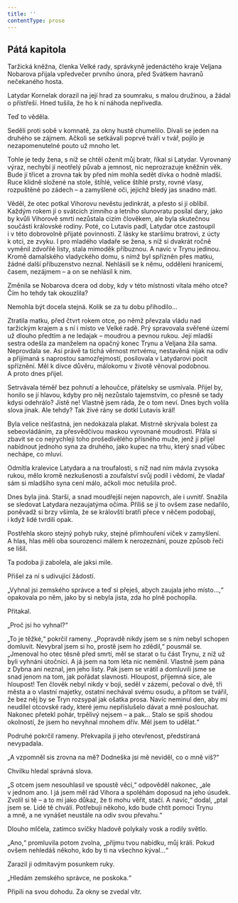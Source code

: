 ```yaml
---
title: ''
contentType: prose
---
```


## Pátá kapitola

  

Taržická kněžna, členka Velké rady, správkyně jedenáctého kraje Veljana Nobarova přijala vpředvečer prvního února, před Svátkem havranů nečekaného hosta.

Latydar Kornelak dorazil na její hrad za soumraku, s malou družinou, a žádal o přístřeší. Hned tušila, že ho k ní náhoda nepřivedla.

Teď to věděla.

Seděli proti sobě v komnatě, za okny hustě chumelilo. Dívali se jeden na druhého se zájmem. Ačkoli se setkávali poprvé tváří v tvář, pojilo je nezapomenutelné pouto už mnoho let.

Tohle je tedy žena, s níž se chtěl oženit můj bratr, říkal si Latydar. Vyrovnaný výraz, nechybí jí neotřelý půvab a jemnost, nic neprozrazuje kněžnin věk. Bude jí třicet a zrovna tak by před ním mohla sedět dívka o hodně mladší. Ruce klidně složené na stole, štíhlé, velice štíhlé prsty, rovné vlasy, rozpuštěné po zádech – a zamyšlené oči, jejichž bledý jas snadno mátl.

Věděl, že otec potkal Vihorovu nevěstu jedinkrát, a přesto si ji oblíbil. Každým rokem jí o svátcích zimního a letního slunovratu posílal dary, jako by kvůli Vihorově smrti nezůstala cizím člověkem, ale byla skutečnou součástí královské rodiny. Poté, co Lutavis padl, Latydar otce zastoupil i v této dobrovolně přijaté povinnosti. Z lásky ke staršímu bratrovi, z úcty k otci, ze zvyku. I pro mladého vladaře se žena, s níž si dvakrát ročně vyměnil zdvořilé listy, stala mimoděk příbuznou. A navíc v Trynu jedinou. Kromě damalského vladyckého domu, s nímž byl spřízněn přes matku, žádné další příbuzenstvo neznal. Nehlásili se k němu, odděleni hranicemi, časem, nezájmem – a on se nehlásil k nim.

Změnila se Nobarova dcera od doby, kdy v této místnosti vítala mého otce? Čím ho tehdy tak okouzlila?

Nemohla být docela stejná. Kolik se za tu dobu přihodilo…

Ztratila matku, před čtvrt rokem otce, po němž převzala vládu nad taržickým krajem a s ní i místo ve Velké radě. Prý spravovala svěřené území už dlouho předtím a ne ledajak – moudrou a pevnou rukou. Její mladší sestra odešla za manželem na opačný konec Trynu a Veljana žila sama. Neprovdala se. Asi právě ta tichá věrnost mrtvému, nestavěná nijak na odiv a přijímaná s naprostou samozřejmostí, posilovala v Latydarovi pocit spříznění. Měl k dívce důvěru, málokomu v životě věnoval podobnou. A proto dnes přijel.

Setrvávala téměř bez pohnutí a lehoučce, přátelsky se usmívala. Přijel by, honilo se jí hlavou, kdyby pro něj nezůstalo tajemstvím, co přesně se tady kdysi odehrálo? Jistě ne! Vlastně jsem ráda, že o tom neví. Dnes bych volila slova jinak. Ale tehdy? Tak živé rány se dotkl Lutavis král!

Byla velice nešťastná, jen nedokázala plakat. Mistrně skrývala bolest za sebeovládáním, za přesvědčivou maskou vyrovnané moudrosti. Přála si zbavit se co nejrychleji toho prošedivělého přísného muže, jenž jí přijel nabídnout jednoho syna za druhého, jako kupec na trhu, který snad vůbec nechápe, co mluví.

Odmítla kralevice Latydara a na troufalosti, s níž nad ním mávla zvysoka rukou, mělo kromě nezkušenosti a zoufalství svůj podíl i vědomí, že vladař sám si mladšího syna cení málo, ačkoli moc netušila proč.

Dnes byla jiná. Starší, a snad moudřejší nejen napovrch, ale i uvnitř. Snažila se sledovat Latydara nezaujatýma očima. Příliš se jí to ovšem zase nedařilo, poněvadž si brzy všimla, že se královští bratři přece v něčem podobají, i když lidé tvrdili opak.

Postřehla skoro stejný pohyb ruky, stejné přimhouření víček v zamyšlení. A hlas, hlas měli oba sourozenci málem k nerozeznání, pouze způsob řeči se lišil.

Ta podoba ji zabolela, ale jaksi mile.

Přišel za ní s udivující žádostí.

„Vyhnal jsi zemského správce a teď si přeješ, abych zaujala jeho místo…,“ opakovala po něm, jako by si nebyla jista, zda ho plně pochopila.

Přitakal.

„Proč jsi ho vyhnal?“

„To je těžké,“ pokrčil rameny. „Popravdě nikdy jsem se s ním nebyl schopen domluvit. Nevybral jsem si ho, prostě jsem ho zdědil,“ pousmál se. „Jmenoval ho otec těsně před smrtí, měl se starat o tu část Trynu, z níž už byli vyhnáni útočníci. A já jsem na tom léta nic neměnil. Vlastně jsem pána z Dybna ani neznal, jen jeho listy. Pak jsem se vrátil a domluvili jsme se snad jenom na tom, jak pořádat slavnosti. Hloupost, příjemná sice, ale hloupost! Ten člověk nebyl nikdy v boji, seděl v zázemí, pečoval o dvě, tři města a o vlastní majetky, ostatní nechával svému osudu, a přitom se tvářil, že bez něj by se Tryn rozsypal jak ošatka prosa. Navíc neminul den, aby mi neudílel otcovské rady, které jemu nepříslušelo dávat a mně poslouchat. Nakonec přetekl pohár, trpělivý nejsem – a pak… Stalo se spíš shodou okolností, že jsem ho nevyhnal mnohem dřív. Měl jsem to udělat.“

Podruhé pokrčil rameny. Překvapila ji jeho otevřenost, předstíraná nevypadala.

„A vzpomněl sis zrovna na mě? Dodneška jsi mě neviděl, co o mně víš?“

Chvilku hledal správná slova.

„S otcem jsem nesouhlasil ve spoustě věcí,“ odpověděl nakonec, „ale v jednom ano. I já jsem měl rád Vihora a spoléhám doposud na jeho úsudek. Zvolil si tě – a to mi jako důkaz, že ti mohu věřit, stačí. A navíc,“ dodal, „ptal jsem se. Lidé tě chválí. Potřebuji někoho, kdo bude chtít pomoci Trynu a mně, a ne vynášet neustále na odiv svou převahu.“

Dlouho mlčela, zatímco svíčky hladově polykaly vosk a rodily světlo.

„Ano,“ promluvila potom zvolna, „přijmu tvou nabídku, můj králi. Pokud ovšem nehledáš někoho, kdo by ti na všechno kýval…“

Zarazil ji odmítavým posunkem ruky.

„Hledám zemského správce, ne poskoka.“

Připili na svou dohodu. Za okny se zvedal vítr.
